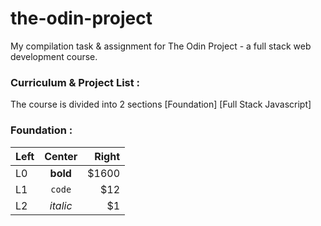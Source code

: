 # the-odin-project
My compilation task &amp; assignment for The Odin Project - a full stack web development course.

###  Curriculum & Project List :

The course is divided into 2 sections [Foundation] [Full Stack Javascript]

###  Foundation :
| Left |  Center  | Right |
|:-----|:--------:|------:|
| L0   | **bold** | $1600 |
| L1   |  `code`  |   $12 |
| L2   | _italic_ |    $1 |
